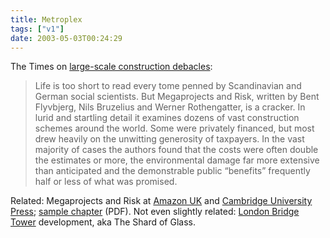 ```yaml
---
title: Metroplex
tags: ["v1"]
date: 2003-05-03T00:24:29
---
```


The Times on [large-scale construction debacles][1]:

> Life is too short to read every tome penned by Scandinavian and German social scientists. But Megaprojects and Risk, written by Bent Flyvbjerg, Nils Bruzelius and Werner Rothengatter, is a cracker. In lurid and startling detail it examines dozens of vast construction schemes around the world. Some were privately financed, but most drew heavily on the unwitting generosity of taxpayers. In the vast majority of cases the authors found that the costs were often double the estimates or more, the environmental damage far more extensive than anticipated and the demonstrable public &#8220;benefits&#8221; frequently half or less of what was promised.

Related: Megaprojects and Risk at [Amazon UK][2] and [Cambridge University Press][3]; [sample chapter][4] (PDF). Not even slightly related: [London Bridge Tower][5] development, aka The Shard of Glass.

[1]: http://www.timesonline.co.uk/article/0,,7-647761,00.html "The Times: A scandal of monumental proportions"
[2]: http://www.amazon.co.uk/exec/obidos/ASIN/0521009464/ohsky "Amazon.co.uk: Megaprojects and risk by Flyvbjerg, Bruzelius and Rothengatter"
[3]: http://books.cambridge.org/0521009464.htm "Cambridge University Press: Megaprojects and Risk"
[4]: http://assets.cambridge.org/0521804205/sample/0521804205WS.pdf "Megaprojects and Risk: An Anatomy of Ambition (PDF)"
[5]: http://www.londonbridgetower.com/ "London Bridge Tower (aka Shard of Glass)"
